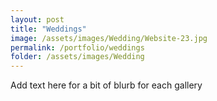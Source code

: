 ```yaml
---
layout: post
title: "Weddings"
image: /assets/images/Wedding/Website-23.jpg
permalink: /portfolio/weddings
folder: /assets/images/Wedding
---
```

Add text here for a bit of blurb for each gallery